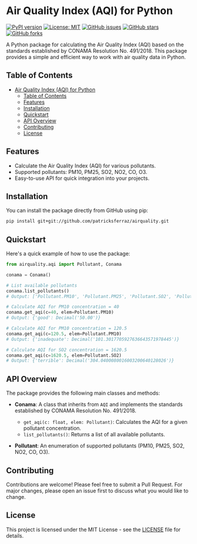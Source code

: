 # Air Quality Index (AQI) for Python

[![PyPI version](https://badge.fury.io/py/airquality.svg)](https://badge.fury.io/py/airquality)
[![License: MIT](https://img.shields.io/badge/License-MIT-yellow.svg)](https://opensource.org/licenses/MIT)
[![GitHub issues](https://img.shields.io/github/issues/patricksferraz/airquality)](https://github.com/patricksferraz/airquality/issues)
[![GitHub stars](https://img.shields.io/github/stars/patricksferraz/airquality)](https://github.com/patricksferraz/airquality/stargazers)
[![GitHub forks](https://img.shields.io/github/forks/patricksferraz/airquality)](https://github.com/patricksferraz/airquality/network)

A Python package for calculating the Air Quality Index (AQI) based on the standards established by CONAMA Resolution No. 491/2018. This package provides a simple and efficient way to work with air quality data in Python.

## Table of Contents
- [Air Quality Index (AQI) for Python](#air-quality-index-aqi-for-python)
  - [Table of Contents](#table-of-contents)
  - [Features](#features)
  - [Installation](#installation)
  - [Quickstart](#quickstart)
  - [API Overview](#api-overview)
  - [Contributing](#contributing)
  - [License](#license)

## Features
- Calculate the Air Quality Index (AQI) for various pollutants.
- Supported pollutants: PM10, PM25, SO2, NO2, CO, O3.
- Easy-to-use API for quick integration into your projects.

## Installation
You can install the package directly from GitHub using pip:

```bash
pip install git+git://github.com/patricksferraz/airquality.git
```

## Quickstart
Here's a quick example of how to use the package:

```python
from airquality.aqi import Pollutant, Conama

conama = Conama()

# List available pollutants
conama.list_pollutants()
# Output: ['Pollutant.PM10', 'Pollutant.PM25', 'Pollutant.SO2', 'Pollutant.NO2', 'Pollutant.CO', 'Pollutant.O3']

# Calculate AQI for PM10 concentration = 40
conama.get_aqi(c=40, elem=Pollutant.PM10)
# Output: {'good': Decimal('50.00')}

# Calculate AQI for PM10 concentration = 120.5
conama.get_aqi(c=120.5, elem=Pollutant.PM10)
# Output: {'inadequate': Decimal('101.3017705927636643571978445')}

# Calculate AQI for SO2 concentration = 1620.5
conama.get_aqi(c=1620.5, elem=Pollutant.SO2)
# Output: {'terrible': Decimal('304.0400080016003200640128026')}
```

## API Overview
The package provides the following main classes and methods:

- **Conama**: A class that inherits from `AQI` and implements the standards established by CONAMA Resolution No. 491/2018.
  - `get_aqi(c: float, elem: Pollutant)`: Calculates the AQI for a given pollutant concentration.
  - `list_pollutants()`: Returns a list of all available pollutants.

- **Pollutant**: An enumeration of supported pollutants (PM10, PM25, SO2, NO2, CO, O3).

## Contributing
Contributions are welcome! Please feel free to submit a Pull Request. For major changes, please open an issue first to discuss what you would like to change.

## License
This project is licensed under the MIT License - see the [LICENSE](LICENSE) file for details.
